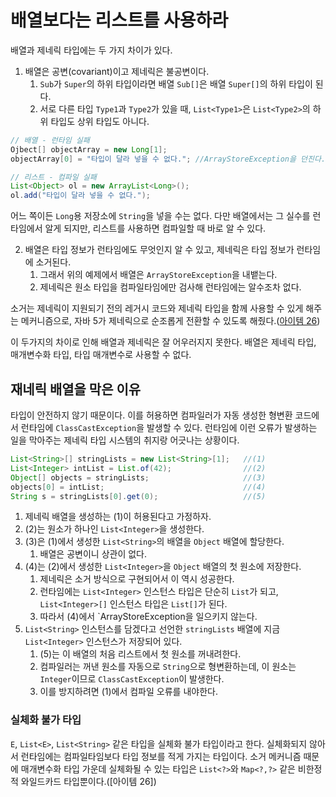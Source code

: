 # 배열보다는 리스트를 사용하라

배열과 제네릭 타입에는 두 가지 차이가 있다.
1. 배열은 공변(covariant)이고 제네릭은 불공변이다.
   1. `Sub`가 `Super`의 하위 타입이라면 배열 `Sub[]`은 배열 `Super[]`의 하위 타입이 된다.
   2. 서로 다른 타입 `Type1`과 `Type2`가 있을 때, `List<Type1>`은 `List<Type2>`의 하위 타입도 상위 타입도 아니다.

``` java
// 배열 - 런타임 실패
Ojbect[] objectArray = new Long[1];
objectArray[0] = "타입이 달라 넣을 수 없다."; //ArrayStoreException을 던진다.

// 리스트 - 컴파일 실패
List<Object> ol = new ArrayList<Long>();
ol.add("타입이 달라 넣을 수 없다.");
```

어느 쪽이든 `Long`용 저장소에 `String`을 넣을 수는 없다. 다만 배열에서는 그 실수를 런타임에서 알게 되지만, 리스트를 사용하면 컴파일할 때 바로 알 수 있다. 

2. 배열은 타입 정보가 런타임에도 무엇인지 알 수 있고, 제네릭은 타입 정보가 런타임에 소거된다.
   1. 그래서 위의 예제에서 배열은 `ArrayStoreException`을 내뱉는다.
   2. 제네릭은 원소 타입을 컴파일타임에만 검사해 런타임에는 알수조차 없다.

소거는 제네릭이 지원되기 전의 레거시 코드와 제네릭 타입을 함께 사용할 수 있게 해주는 메커니즘으로, 자바 5가 제네릭으로 순조롭게 전환할 수 있도록 해줬다.([아이템 26](https://github.com/javabara/effective-java/blob/main/5/26.md))

이 두가지의 차이로 인해 배열과 제네릭은 잘 어우러지지 못한다. 배열은 제네릭 타입, 매개변수화 타입, 타입 매개변수로 사용할 수 없다.

## 재네릭 배열을 막은 이유

타입이 안전하지 않기 때문이다. 이를 허용하면 컴파일러가 자동 생성한 형변환 코드에서 런타임에 `ClassCastException`을 발생할 수 있다. 런타임에 이런 오류가 발생하는 일을 막아주는 제네릭 타입 시스템의 취지랑 어긋나는 상황이다.

``` java
List<String>[] stringLists = new List<String>[1];   //(1)
List<Integer> intList = List.of(42);                //(2)
Object[] objects = stringLists;                     //(3)
objects[0] = intList;                               //(4)
String s = stringLists[0].get(0);                   //(5)
```

1. 제네릭 배열을 생성하는 (1)이 허용된다고 가정하자.
2. (2)는 원소가 하나인 `List<Integer>`을 생성한다.
3. (3)은 (1)에서 생성한 `List<String>`의 배열을 `Object` 배열에 할당한다. 
   1. 배열은 공변이니 상관이 없다.
4. (4)는 (2)에서 생성한 `List<Integer>`을 `Object` 배열의 첫 원소에 저장한다. 
   1. 제네릭은 소거 방식으로 구현되어서 이 역시 성공한다.
   2. 런타임에는 `List<Integer>` 인스턴스 타입은 단순히 `List`가 되고, `List<Integer>[]` 인스턴스 타입은 `List[]`가 된다.
   3. 따라서 (4)에서 `ArrayStoreException을 일으키지 않는다.
5. `List<String>` 인스턴스를 담겠다고 선언한 `stringLists` 배열에 지금 `List<Integer>` 인스턴스가 저장되어 있다.
   1. (5)는 이 배열의 처음 리스트에서 첫 원소를 꺼내려한다.
   2. 컴파일러는 꺼낸 원소를 자동으로 `String`으로 형변환하는데, 이 원소는 `Integer`이므로 `ClassCastException`이 발생한다.
   3. 이를 방지하려면 (1)에서 컴파일 오류를 내야한다.

### 실체화 불가 타입
`E`, `List<E>`, `List<String>` 같은 타입을 실체화 불가 타입이라고 한다. 실체화되지 않아서 런타임에는 컴파일타임보다 타입 정보를 적게 가지는 타입이다. 소거 메커니즘 때문에 매개변수화 타입 가운데 실체화될 수 있는 타입은 `List<?>`와 `Map<?,?>` 같은 비한정적 와일드카드 타입뿐이다.([아이템 26])